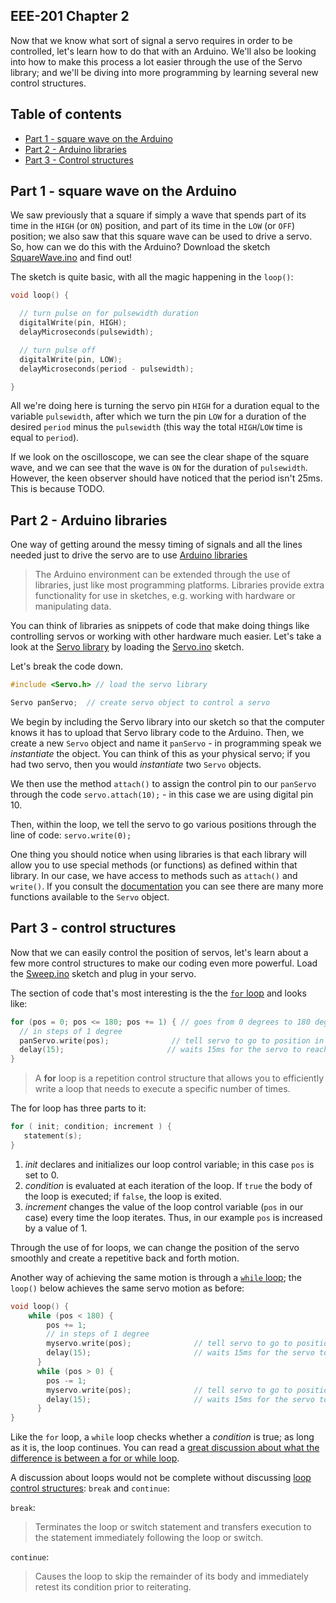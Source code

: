 ## EEE-201 Chapter 2

Now that we know what sort of signal a servo requires in order to be controlled, let's learn how to do that with an Arduino.  We'll also be looking into how to make this process a lot easier through the use of the Servo library; and we'll be diving into more programming by learning several new control structures.

## Table of contents

* [Part 1 - square wave on the Arduino](#part-1---square-wave-on-the-Arduino)
* [Part 2 - Arduino libraries](#part-2---Arduino-libraries)
* [Part 3 - Control structures](#part-3---control-structures)


## Part 1 - square wave on the Arduino

We saw previously that a square if simply a wave that spends part of its time in the `HIGH` (or `ON`) position, and part of its time in the `LOW` (or `OFF`) position; we also saw that this square wave can be used to drive a servo.  So, how can we do this with the Arduino?  Download the sketch [SquareWave.ino](https://github.com/techshop/EEE-201-Arduino-2/blob/master/chapter_2/SquareWave.ino) and find out!

The sketch is quite basic, with all the magic happening in the `loop()`:
```C
void loop() {

  // turn pulse on for pulsewidth duration
  digitalWrite(pin, HIGH);
  delayMicroseconds(pulsewidth);

  // turn pulse off
  digitalWrite(pin, LOW);
  delayMicroseconds(period - pulsewidth);

}
```

All we're doing here is turning the servo pin `HIGH` for a duration equal to the variable `pulsewidth`, after which we turn the pin `LOW` for a duration of the desired `period` minus the `pulsewidth` (this way the total `HIGH`/`LOW` time is equal to `period`).

If we look on the oscilloscope, we can see the clear shape of the square wave, and we can see that the wave is `ON` for the duration of `pulsewidth`.  However, the keen observer should have noticed that the period isn't 25ms.  This is because TODO.

## Part 2 - Arduino libraries

One way of getting around the messy timing of signals and all the lines needed just to drive the servo are to use [Arduino libraries](https://www.arduino.cc/en/Reference/Libraries)
> The Arduino environment can be extended through the use of libraries, just like most programming platforms. Libraries provide extra functionality for use in sketches, e.g. working with hardware or manipulating data.

You can think of libraries as snippets of code that make doing things like controlling servos or working with other hardware much easier.  Let's take a look at the [Servo library](https://www.arduino.cc/en/Reference/Servo) by loading the [Servo.ino](https://github.com/techshop/EEE-201-Arduino-2/blob/master/chapter_2/Servo.ino) sketch.

Let's break the code down.  
```C
#include <Servo.h> // load the servo library

Servo panServo;  // create servo object to control a servo
```

We begin by including the Servo library into our sketch so that the computer knows it has to upload that Servo library code to the Arduino.  Then, we create a new `Servo` object and name it `panServo` - in programming speak we *instantiate* the object.  You can think of this as your physical servo; if you had two servo, then you would *instantiate* two `Servo` objects.

We then use the method `attach()` to assign the control pin to our `panServo` through the code `servo.attach(10);` - in this case we are using digital pin 10.

Then, within the loop, we tell the servo to go various positions through the line of code: `servo.write(0);`

One thing you should notice when using libraries is that each library will allow you to use special methods (or functions) as defined within that library.  In our case, we have access to methods such as `attach()` and `write()`. If you consult the [documentation](https://www.arduino.cc/en/Reference/Servo) you can see there are many more functions available to the `Servo` object.

## Part 3 - control structures

Now that we can easily control the position of servos, let's learn about a few more control structures to make our coding even more powerful.  Load the [Sweep.ino](https://github.com/techshop/EEE-201-Arduino-2/blob/master/chapter_2/Sweep.ino) sketch and plug in your servo.

The section of code that's most interesting is the the [`for` loop](https://www.tutorialspoint.com/cprogramming/c_for_loop.htm) and looks like:
```C
for (pos = 0; pos <= 180; pos += 1) { // goes from 0 degrees to 180 degrees
  // in steps of 1 degree
  panServo.write(pos);              // tell servo to go to position in variable 'pos'
  delay(15);                       // waits 15ms for the servo to reach the position
}
```

> A **for** loop is a repetition control structure that allows you to efficiently write a loop that needs to execute a specific number of times.

The for loop has three parts to it:
```C
for ( init; condition; increment ) {
   statement(s);
}
```
1. *init* declares and initializes our loop control variable; in this case `pos` is set to 0.
2. *condition* is evaluated at each iteration of the loop.  If `true` the body of the loop is executed; if `false`, the loop is exited.
3. *increment* changes the value of the loop control variable (`pos` in our case) every time the loop iterates.  Thus, in our example `pos` is increased by a value of 1.

Through the use of for loops, we can change the position of the servo smoothly and create a repetitive back and forth motion.

Another way of achieving the same motion is through a [`while` loop](https://www.tutorialspoint.com/cprogramming/c_while_loop.htm); the `loop()` below achieves the same servo motion as before:

```C
void loop() {
    while (pos < 180) {
        pos += 1;
        // in steps of 1 degree
        myservo.write(pos);              // tell servo to go to position in variable 'pos'
        delay(15);                       // waits 15ms for the servo to reach the position
      }
      while (pos > 0) {
        pos -= 1;
        myservo.write(pos);              // tell servo to go to position in variable 'pos'
        delay(15);                       // waits 15ms for the servo to reach the position
      }
}
```

Like the `for` loop, a `while` loop checks whether a *condition* is true; as long as it is, the loop continues.  You can read a [great discussion about what the difference is between a for or while loop](https://stackoverflow.com/questions/2950931/for-vs-while-in-c-programming).

A discussion about loops would not be complete without discussing [loop control structures](https://www.tutorialspoint.com/cprogramming/c_loops.htm): `break` and `continue`:

`break`:
> Terminates the loop or switch statement and transfers execution to the statement immediately following the loop or switch.

`continue`:
> Causes the loop to skip the remainder of its body and immediately retest its condition prior to reiterating.
